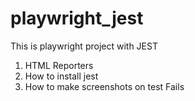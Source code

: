 # playwright_jest

This is playwright project with JEST


1. HTML Reporters 
2. How to install jest 
3. How to make screenshots on test Fails 

